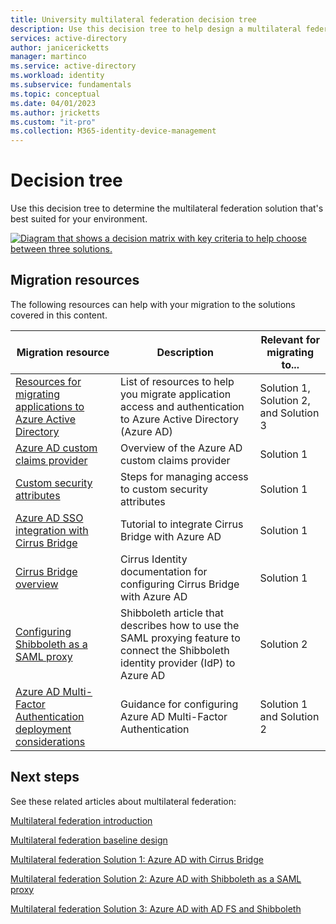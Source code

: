 ```yaml
---
title: University multilateral federation decision tree
description: Use this decision tree to help design a multilateral federation solution for universities.
services: active-directory
author: janicericketts
manager: martinco
ms.service: active-directory
ms.workload: identity
ms.subservice: fundamentals
ms.topic: conceptual
ms.date: 04/01/2023
ms.author: jricketts
ms.custom: "it-pro"
ms.collection: M365-identity-device-management
---
```


# Decision tree

Use this decision tree to determine the multilateral federation solution that's best suited for your environment.

[![Diagram that shows a decision matrix with key criteria to help choose between three solutions.](media/multilateral-federation-decision-tree/tradeoff-decision-matrix.png)](media/multilateral-federation-decision-tree/tradeoff-decision-matrix.png#lightbox)

## Migration resources

The following resources can help with your migration to the solutions covered in this content.

| Migration resource | Description | Relevant for  migrating to... |
| - | - | - |
| [Resources for migrating applications to Azure Active Directory](../manage-apps/migration-resources.md) | List of resources to help you migrate application access and authentication to Azure Active Directory (Azure AD) | Solution 1, Solution 2, and Solution 3 |
| [Azure AD custom claims provider](../develop/custom-claims-provider-overview.md)| Overview of the Azure AD custom claims provider | Solution 1 |
| [Custom security attributes](../fundamentals/custom-security-attributes-manage.md) | Steps for managing access to custom security attributes | Solution 1 |
| [Azure AD SSO integration with Cirrus Bridge](../saas-apps/cirrus-identity-bridge-for-azure-ad-tutorial.md) | Tutorial to integrate Cirrus Bridge with Azure AD | Solution 1 |
| [Cirrus Bridge overview](https://blog.cirrusidentity.com/documentation/azure-bridge-setup-rev-6.0) | Cirrus Identity documentation for configuring Cirrus Bridge with Azure AD | Solution 1 |
| [Configuring Shibboleth as a SAML proxy](https://shibboleth.atlassian.net/wiki/spaces/KB/pages/1467056889/Using+SAML+Proxying+in+the+Shibboleth+IdP+to+connect+with+Azure+AD) | Shibboleth article that describes how to use the SAML proxying feature to connect the Shibboleth identity provider (IdP) to Azure AD | Solution 2 |
| [Azure AD Multi-Factor Authentication deployment considerations](../authentication/howto-mfa-getstarted.md) | Guidance for configuring Azure AD Multi-Factor Authentication | Solution 1 and Solution 2 |

## Next steps

See these related articles about multilateral federation:

[Multilateral federation introduction](multilateral-federation-introduction.md)

[Multilateral federation baseline design](multilateral-federation-baseline.md)

[Multilateral federation Solution 1: Azure AD with Cirrus Bridge](multilateral-federation-solution-one.md)

[Multilateral federation Solution 2: Azure AD with Shibboleth as a SAML proxy](multilateral-federation-solution-two.md)

[Multilateral federation Solution 3: Azure AD with AD FS and Shibboleth](multilateral-federation-solution-three.md)
